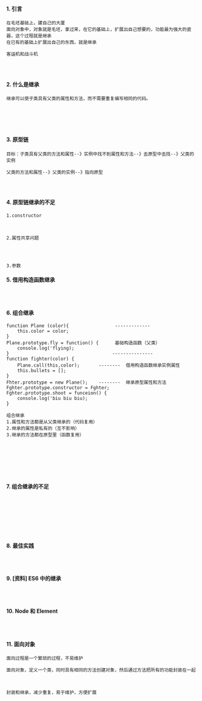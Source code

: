 #### 1.	引言
```
在毛坯基础上，建自己的大厦
面向对象中，对象就是毛坯，拿过来，在它的基础上，扩展出自己想要的，功能最为强大的瓷器，这个过程就是继承
在已有的基础上扩展出自己的东西，就是继承
```
```
客运机和战斗机




```
#### 2.	什么是继承
```
继承可以使子类具有父类的属性和方法，而不需要重复编写相同的代码。






```
#### 3.	原型链
```
目标：子类具有父类的方法和属性--》实例中找不到属性和方法--》去原型中去找--》父类的实例

父类的方法和属性--》父类的实例--》指向原型




```
#### 4.	原型链继承的不足
```
1.constructor



2.属性共享问题




3.参数

```
#### 5.	借用构造函数继承
```



```
#### 6.	组合继承
```
function Plane (color){                 -------------
    this.color = color;
}
Plane.prototype.fly = function() {      基础构造函数（父类）
    console.log('flying);
}                                      ---------------
function fighter(color) {
    Plane.call(this,color);       --------  借用构造函数继承实例属性
    this.bullets = [];
}
Fhter.prototype = new Plane();    --------  继承原型属性和方法
Fghter.prototype.constructor = Fghter;
Fghter.prototype.shoot = funceion() {
    console.log('biu biu biu);
}

```
```
组合继承
1.属性和方法都是从父类继承的（代码复用）
2.继承的属性是私有的（互不影响）
3.继承的方法都在原型里（函数复用）








```
#### 7.	组合继承的不足
```








```
#### 8.	最佳实践
```



```
#### 9.	 [资料] ES6 中的继承
```



```
#### 10.	Node 和 Element
```



```
#### 11.	面向对象
```
面向过程是一个繁琐的过程，不易维护

面向对象，定义一个类，同时具有相同的方法创建对象，然后通过方法把所有的功能封装在一起



封装和继承，减少重复，易于维护，方便扩展


```
